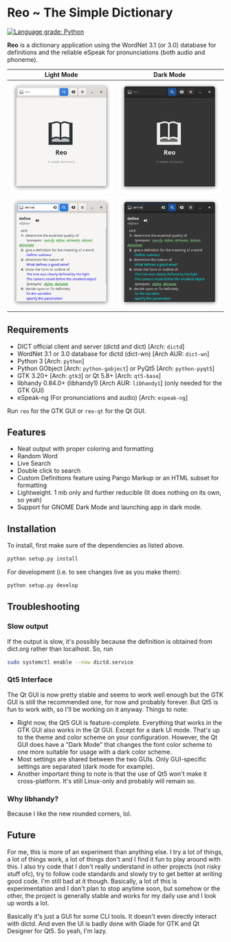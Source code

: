 # Reo ~ The Simple Dictionary

[![Language grade: Python](https://img.shields.io/lgtm/grade/python/g/fushinari/reo.svg?logo=lgtm&logoWidth=18)](https://lgtm.com/projects/g/fushinari/reo/context:python)

**Reo** is a dictionary application using the WordNet 3.1 (or 3.0) database for definitions and the reliable eSpeak for pronunciations (both audio and phoneme).

Light Mode                                 |  Dark Mode
:-----------------------------------------:|:--------------------------------------------:
![Welcome screen](images/ss.png?raw=true)  |  ![Welcome screen](images/ss1.png?raw=true)
![Searching](images/ss2.png?raw=true)  |  ![Searching](images/ss3.png?raw=true)

## Requirements

* DICT official client and server (dictd and dict) [Arch: `dictd`]
* WordNet 3.1 or 3.0 database for dictd (dict-wn) [Arch AUR: `dict-wn`]
* Python 3 [Arch: `python`]
* Python GObject [Arch: `python-gobject`] or PyQt5 [Arch: `python-pyqt5`]
* GTK 3.20+ [Arch: `gtk3`] or Qt 5.8+ [Arch: `qt5-base`]
* libhandy 0.84.0+ (libhandy1) [Arch AUR: `libhandy1`] (only needed for the GTK GUI)
* eSpeak-ng (For pronunciations and audio) [Arch: `espeak-ng`]

Run `reo` for the GTK GUI or `reo-qt` for the Qt GUI.

## Features

* Neat output with proper coloring and formatting
* Random Word
* Live Search
* Double click to search
* Custom Definitions feature using Pango Markup or an HTML subset for formatting
* Lightweight. 1 mb only and further reducible (It does nothing on its own, so yeah)
* Support for GNOME Dark Mode and launching app in dark mode.

## Installation

To install, first make sure of the dependencies as listed above.

```bash
python setup.py install
```

For development (i.e. to see changes live as you make them):

```bash
python setup.py develop
```

## Troubleshooting

### Slow output

If the output is slow, it's possibly because the definition is obtained from dict.org rather than localhost. So, run

```bash
sudo systemctl enable --now dictd.service
```

### Qt5 Interface

The Qt GUI is now pretty stable and seems to work well enough but the GTK GUI is still the recommended one, for now and probably forever. But Qt5 is fun to work with, so I'll be working on it anyway. Things to note:

* Right now, the Qt5 GUI is feature-complete. Everything that works in the GTK GUI also works in the Qt GUI. Except for a dark UI mode. That's up to the theme and color scheme on your configuration. However, the Qt GUI does have a "Dark Mode" that changes the font color scheme to one more suitable for usage with a dark color scheme.
* Most settings are shared between the two GUIs. Only GUI-specific settings are separated (dark mode for example).
* Another important thing to note is that the use of Qt5 won't make it cross-platform. It's still Linux-only and probably will remain so.

### Why libhandy?

Because I like the new rounded corners, lol.

## Future

For me, this is more of an experiment than anything else. I try a lot of things, a lot of things work, a lot of things don't and I find it fun to play around with this. I also try code that I don't really understand in other projects (not risky stuff ofc), try to follow code standards and slowly try to get better at writing good code. I'm still bad at it though. Basically, a lot of this is experimentation and I don't plan to stop anytime soon, but somehow or the other, the project is generally stable and works for my daily use and I look up words a lot.

Basically it's just a GUI for some CLI tools. It doesn't even directly interact with dictd. And even the UI is badly done with Glade for GTK and Qt Designer for Qt5. So yeah, I'm lazy.

